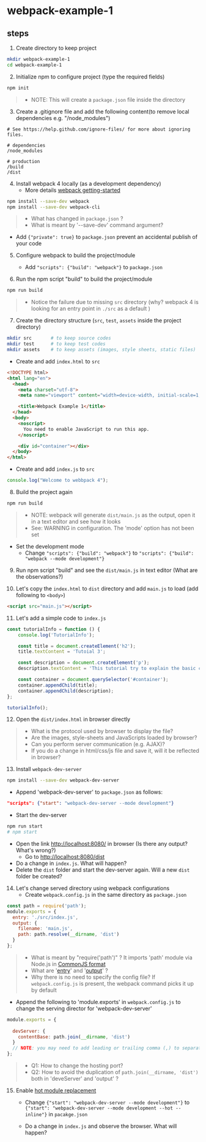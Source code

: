 # webpack-example-1


## steps

1. Create directory to keep project
```sh
mkdir webpack-example-1  
cd webpack-example-1
```

2. Initialize npm to configure project (type the required fields)
```sh
npm init
```
>- NOTE: This will create a `package.json` file inside the directory

3. Create a .gitignore file and add the following content(to remove local dependencies e.g. "/node_modules")
```
# See https://help.github.com/ignore-files/ for more about ignoring files.

# dependencies
/node_modules

# production
/build
/dist
```

4. Install webpack 4 locally (as a development dependency)
	- More details [webpack getting-started](https://webpack.js.org/guides/getting-started/)
```sh
npm install --save-dev webpack
npm install --save-dev webpack-cli
```
> - What has changed in `package.json` ?
> - What is meant by '--save-dev' command argument?

  - Add `{"private": true}` to `package.json` prevent an accidental publish of your code

5. Configure webpack to build the project/module
	- Add `"scripts": {"build": "webpack"}` to `package.json`

6. Run the npm script "build" to build the project/module
```sh
npm run build
```

> - Notice the failure due to missing `src` directory (why? webpack 4 is looking for an entry point in `./src` as a default )

7. Create the directory structure (`src`, `test`, `assets` inside the project directory)
```sh
mkdir src  		# to keep source codes
mkdir test 		# to keep test codes
mkdir assets	# to keep assets (images, style sheets, static files)
```

   - Create and add `index.html` to `src`
```html
<!DOCTYPE html>
<html lang="en">
  <head>
    <meta charset="utf-8">
    <meta name="viewport" content="width=device-width, initial-scale=1, shrink-to-fit=no">

    <title>Webpack Example 1</title>
  </head>
  <body>
    <noscript>
      You need to enable JavaScript to run this app.
    </noscript>

    <div id="container"></div>
  </body>
</html>
```

   - Create and add `index.js` to `src`
```javascript
console.log("Welcome to webbpack 4");
```

8. Build the project again
```sh
npm run build
```

> - NOTE: webpack will generate `dist/main.js` as the output, open it in a text editor and see how it looks
> - See: WARNING in configuration. The 'mode' option has not been set
   - Set the development mode
     - Change `"scripts": {"build": "webpack"}` to `"scripts": {"build": "webpack --mode development"}`

9. Run npm script "build" and see the `dist/main.js` in text editor (What are the observations?)

10. Let's copy the `index.html` to `dist` directory and add `main.js` to load (add following to `<body>`)
```html
<script src="main.js"></script>
```
11. Let's add a simple code to `index.js`
```javascript
const tutorialInfo = function () {
	console.log('TutorialInfo');

	const title = document.createElement('h2');
	title.textContent = 'Tutoial 3';

	const description = document.createElement('p');
	description.textContent = 'This tutorial try to explain the basic concepts of JS build tools';

	const container = document.querySelector('#container');
	container.appendChild(title);
	container.appendChild(description);
};

tutorialInfo();
```	

12. Open the `dist/index.html` in browser directly 
> - What is the protocol used by browser to display the file?
> - Are the images, style-sheets and JavaScripts loaded by browser?
> - Can you perform server communication (e.g. AJAX)?
> - If you do a change in html/css/js file and save it, will it be reflected in browser?

13. Install `webpack-dev-server`
```sh
npm install --save-dev webpack-dev-server
```
 - Append 'webpack-dev-server' to `package.json` as follows:
```json
"scripts": {"start": "webpack-dev-server --mode development"}
```
 - Start the dev-server
```sh
npm run start
# npm start
```
 - Open the link [http://localhost:8080/](http://localhost:8080/) in browser (Is there any output? What's wrong?)
   - Go to [http://localhost:8080/dist](http://localhost:8080/dist)
 - Do a change in `index.js`. What will happen?
 - Delete the `dist` folder and start the dev-server again. Will a new `dist` folder be created?

14. Let's change served directory using webpack configurations
	- Create `webpack.config.js` in the same directory as `package.json`
```javascript
const path = require('path');
module.exports = {
  entry: './src/index.js',
  output: {
    filename: 'main.js',
    path: path.resolve(__dirname, 'dist')
  }
};
```

> - What is meant by "require('path')" ? It imports 'path' module via Node.js in [CommonJS format](https://nodejs.org/docs/latest/api/modules.html)
> - What are '[entry](https://webpack.js.org/concepts/#entry)' and '[output](https://webpack.js.org/concepts/#output)' ?
> - Why there is no need to specify the config file? If `webpack.config.js` is present, the webpack command picks it up by default

 - Append the following to 'module.exports' in `webpack.config.js` to change the serving director for 'webpack-dev-server'

```javascript
module.exports = {
  
  devServer: {
    contentBase: path.join(__dirname, 'dist')
  }
  // NOTE: you may need to add leading or trailing comma (,) to separate 'devServer' from the rest
};
```
> - Q1: How to change the hosting port?
> - Q2: How to avoid the duplication of `path.join(__dirname, 'dist')` both in 'deveServer' and 'output' ?

15. Enable [hot module replacement](https://webpack.js.org/concepts/hot-module-replacement/)
	- Change `{"start": "webpack-dev-server --mode development"}` to `{"start": "webpack-dev-server --mode development --hot --inline"}` in `pacakge.json`

	- Do a change in `index.js` and observe the browser. What will happen?



